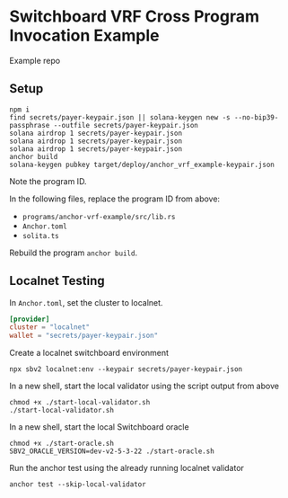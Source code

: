 # Switchboard VRF Cross Program Invocation Example

Example repo

## Setup

```
npm i
find secrets/payer-keypair.json || solana-keygen new -s --no-bip39-passphrase --outfile secrets/payer-keypair.json
solana airdrop 1 secrets/payer-keypair.json
solana airdrop 1 secrets/payer-keypair.json
solana airdrop 1 secrets/payer-keypair.json
anchor build
solana-keygen pubkey target/deploy/anchor_vrf_example-keypair.json
```

Note the program ID.

In the following files, replace the program ID from above:

- `programs/anchor-vrf-example/src/lib.rs`
- `Anchor.toml`
- `solita.ts`

Rebuild the program `anchor build`.

## Localnet Testing

In `Anchor.toml`, set the cluster to localnet.

```toml
[provider]
cluster = "localnet"
wallet = "secrets/payer-keypair.json"
```

Create a localnet switchboard environment

```
npx sbv2 localnet:env --keypair secrets/payer-keypair.json
```

In a new shell, start the local validator using the script output from above

```
chmod +x ./start-local-validator.sh
./start-local-validator.sh
```

In a new shell, start the local Switchboard oracle

```
chmod +x ./start-oracle.sh
SBV2_ORACLE_VERSION=dev-v2-5-3-22 ./start-oracle.sh
```

Run the anchor test using the already running localnet validator

```
anchor test --skip-local-validator
```
